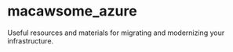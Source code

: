 # macawsome_azure
Useful resources and materials for migrating and modernizing your infrastructure.
